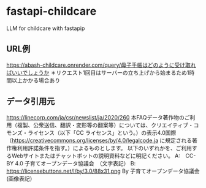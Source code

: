 # fastapi-childcare
LLM for childcare with fastapip

## URL例
https://abash-childcare.onrender.com/query/母子手帳はどのように受け取ればいいでしょうか
＊リクエスト1回目はサーバーの立ち上げから始まるため1時間以上かかる場合あり

## データ引用元
https://linecorp.com/ja/csr/newslist/ja/2020/260
本FAQデータ著作物のご利用（複製、公衆送信、翻訳・変形等の翻案等）については、クリエイティブ・コモンズ・ライセンス（以下「CC ライセンス」という。）の表示4.0国際（https://creativecommons.org/licenses/by/4.0/legalcode.ja に規定される著作権利用許諾条件を指す。）によるものとします。
以下のいずれかを、ご利用するWebサイトまたはチャットボットの説明資料などに明記ください。
A:　CC-BY 4.0 子育てオープンデータ協議会　（文字表記）
B:　https://licensebuttons.net/l/by/3.0/88x31.png By 子育てオープンデータ協議会 (画像表記）
